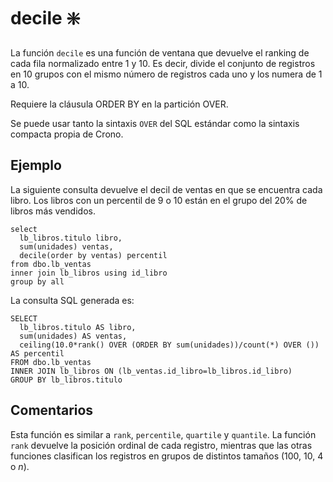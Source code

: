 ﻿---
SidebarGroup: "index-aggregation-functions"
Autogenerated: true
---

# decile ❇️

La función `decile` es una función de ventana que devuelve el ranking de cada fila normalizado entre 1 y 10. Es decir, divide el conjunto de registros en 10 grupos con el mismo número de registros cada uno y los numera de 1 a 10.

Requiere la cláusula ORDER BY en la partición OVER.

Se puede usar tanto la sintaxis `OVER` del SQL estándar como la sintaxis compacta propia de Crono.

## Ejemplo

La siguiente consulta devuelve el decil de ventas en que se encuentra cada libro. Los libros con un percentil de 9 o 10 están en el grupo del 20% de libros más vendidos.

```
select 
  lb_libros.titulo libro,
  sum(unidades) ventas,
  decile(order by ventas) percentil
from dbo.lb_ventas
inner join lb_libros using id_libro
group by all
```

La consulta SQL generada es:

```
SELECT
  lb_libros.titulo AS libro,
  sum(unidades) AS ventas,
  ceiling(10.0*rank() OVER (ORDER BY sum(unidades))/count(*) OVER ()) AS percentil
FROM dbo.lb_ventas
INNER JOIN lb_libros ON (lb_ventas.id_libro=lb_libros.id_libro)
GROUP BY lb_libros.titulo
```

## Comentarios

Esta función es similar a `rank`, `percentile`, `quartile` y `quantile`. La función `rank` devuelve la posición ordinal de cada registro, mientras que las otras funciones clasifican los registros en grupos de distintos tamaños (100, 10, 4 o *n*).


